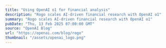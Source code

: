 ```yaml
---
title: "Using OpenAI o1 for financial analysis"
description: "Rogo scales AI-driven financial research with OpenAI o1"
summary: "Rogo scales AI-driven financial research with OpenAI o1"
pubDate: "Thu, 13 Feb 2025 07:00:00 GMT"
source: "OpenAI Blog"
url: "https://openai.com/blog/rogo"
thumbnail: "/assets/openai_logo.png"
---
```


